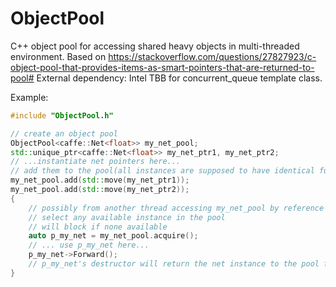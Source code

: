 # ObjectPool
C++ object pool for accessing shared heavy objects in multi-threaded environment.
Based on https://stackoverflow.com/questions/27827923/c-object-pool-that-provides-items-as-smart-pointers-that-are-returned-to-pool#
External dependency: Intel TBB for concurrent_queue template class.

Example:

```C++
#include "ObjectPool.h"

// create an object pool
ObjectPool<caffe::Net<float>> my_net_pool;
std::unique_ptr<caffe::Net<float>> my_net_ptr1, my_net_ptr2;
// ...instantiate net pointers here...
// add them to the pool(all instances are supposed to have identical functionality)
my_net_pool.add(std::move(my_net_ptr1));
my_net_pool.add(std::move(my_net_ptr2));
{
    // possibly from another thread accessing my_net_pool by reference
    // select any available instance in the pool
    // will block if none available
    auto p_my_net = my_net_pool.acquire();
    // ... use p_my_net here...
    p_my_net->Forward();
    // p_my_net's destructor will return the net instance to the pool for next acquisition
}
```
